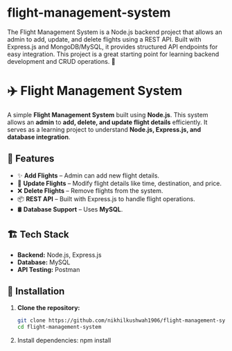 # flight-management-system
The Flight Management System is a Node.js backend project that allows an admin to add, update, and delete flights using a REST API. Built with Express.js and MongoDB/MySQL, it provides structured API endpoints for easy integration. This project is a great starting point for learning backend development and CRUD operations. 🚀

# ✈️ Flight Management System

A simple **Flight Management System** built using **Node.js**. This system allows an **admin** to **add, delete, and update flight details** efficiently. It serves as a learning project to understand **Node.js, Express.js, and database integration**.

## 🚀 Features

- ✨ **Add Flights** – Admin can add new flight details.
- 📝 **Update Flights** – Modify flight details like time, destination, and price.
- ❌ **Delete Flights** – Remove flights from the system.
- 📦 **REST API** – Built with Express.js to handle flight operations.
- 🛢 **Database Support** – Uses **MySQL**.

## 🏗 Tech Stack

- **Backend:** Node.js, Express.js
- **Database:** MySQL
- **API Testing:** Postman

## 🔧 Installation

1. **Clone the repository:**
   ```sh
   git clone https://github.com/nikhilkushwah1906/flight-management-system.git
   cd flight-management-system
   
2. Install dependencies:
   npm install
